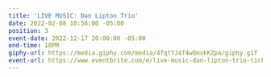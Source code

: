 ```yaml
---
title: 'LIVE MUSIC: Dan Lipton Trio'
date: 2022-02-08 10:58:00 -05:00
position: 3
event-date: 2022-12-17 20:00:00 -05:00
end-time: 10PM
giphy-url: https://media.giphy.com/media/4fqtYJ4f4wQmvkKZpa/giphy.gif
event-url: https://www.eventbrite.com/e/live-music-dan-lipton-trio-tickets-475533271817
---
```


